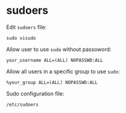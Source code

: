# sudoers

Edit `sudoers` file:
```shell
sudo visudo
```

Allow user to use `sudo` without passoword:
```shell
your_username ALL=(ALL) NOPASSWD:ALL
```

Allow all users in a specific group to use `sudo`:
```shell
%your_group ALL=(ALL) NOPASSWD:ALL
```

Sudo configuration file:
```shell
/etc/sudoers
```
